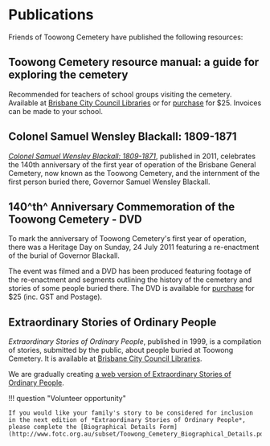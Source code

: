 # Publications

Friends of Toowong Cemetery have published the following resources:

## Toowong Cemetery resource manual: a guide for exploring the cemetery

Recommended for teachers of school groups visiting the cemetery. Available at [Brisbane City Council Libraries](https://library-brisbane.ent.sirsidynix.net.au/client/en_AU/eLibCat/search/detailnonmodal/ent:$002f$002fSD_ILS$002f0$002fSD_ILS:71596/one) or for [purchase](mailto://inquiries@fotc.org.au) for $25. Invoices can be made to your school.
    
## Colonel Samuel Wensley Blackall: 1809-1871

*[Colonel Samuel Wensley Blackall: 1809-1871](../assets/guides/samuel-blackall.pdf)*, published in 2011, celebrates the 140th anniversary of the first year of operation of the Brisbane General Cemetery, now known as the Toowong Cemetery, and the internment of the first person buried there, Governor Samuel Wensley Blackall.

## 140^th^ Anniversary Commemoration of the Toowong Cemetery - DVD

To mark the anniversary of Toowong Cemetery's first year of operation, there was a Heritage Day on Sunday, 24 July 2011 featuring a re-enactment of the burial of Governor Blackall.

The event was filmed and a DVD has been produced featuring footage of the re-enactment and segments outlining the history of the cemetery and stories of some people buried there. The DVD is available for [purchase](mailto://inquiries@fotc.org.au) for $25 (inc. GST and Postage).

## Extraordinary Stories of Ordinary People

*Extraordinary Stories of Ordinary People*, published in 1999, is a compilation of stories, submitted by the public, about people buried at Toowong Cemetery. It is available at [Brisbane City Council Libraries](https://library-brisbane.ent.sirsidynix.net.au/client/en_AU/eLibCat/search/detailnonmodal/ent:$002f$002fSD_ILS$002f0$002fSD_ILS:120843/one). 

We are gradually creating [a web version of Extraordinary Stories of Ordinary People](extraordinary-stories.md).


!!! question "Volunteer opportunity"

    If you would like your family's story to be considered for inclusion in the next edition of *Extraordinary Stories of Ordinary People*, please complete the [Biographical Details Form](http://www.fotc.org.au/subset/Toowong_Cemetery_Biographical_Details.pdf).
